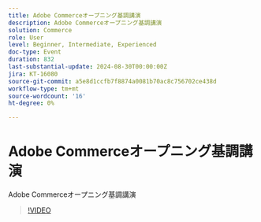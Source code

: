 ```yaml
---
title: Adobe Commerceオープニング基調講演
description: Adobe Commerceオープニング基調講演
solution: Commerce
role: User
level: Beginner, Intermediate, Experienced
doc-type: Event
duration: 832
last-substantial-update: 2024-08-30T00:00:00Z
jira: KT-16080
source-git-commit: a5e8d1ccfb7f8874a0081b70ac8c756702ce438d
workflow-type: tm+mt
source-wordcount: '16'
ht-degree: 0%

---
```



# Adobe Commerceオープニング基調講演

Adobe Commerceオープニング基調講演

>[!VIDEO](https://video.tv.adobe.com/v/3433144/?learn=on)

